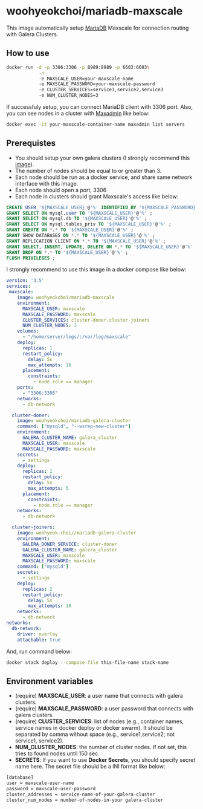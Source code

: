 # woohyeokchoi/mariadb-maxscale

This image automatically setup [MariaDB](https://mariadb.com/products/technology/maxscale) Maxscale for connection routing with Galera Clusters.

## How to use

```bash
docker run -d -p 3306:3306 -p 8989:8989 -p 6603:6603\
            -n
            -e MAXSCALE_USER=your-maxscale-name
            -e MAXSCALE_PASSWORD=your-maxscale-password
            -e CLUSTER_SERVICES=service1,service2,service3
            -e NUM_CLUSTER_NODES=3
```

If successfuly setup, you can connect MariaDB client with 3306 port. Also, you can see nodes in a cluster with [Maxadmin](https://maxscale.readthedocs.io/en/stable/Documentation/Reference/MaxAdmin) like below:

```bash
docker exec -it your-maxscale-container-name maxadmin list servers
```

## Prerequistes

* You should setup your own galera clusters (I strongly recommend this [image](https://github.com/woohyeok-choi/mariadb-galera-cluster)).
* The number of nodes should be equal to or greater than 3.
* Each node should be run as a docker service, and share same network interface with this image.
* Each node should open a port, 3306
* Each node in clusters should grant Maxscale's access like below:

```sql
CREATE USER '${MAXSCALE_USER}'@'%' IDENTIFIED BY '${MAXSCALE_PASSWORD}' ;
GRANT SELECT ON mysql.user TO '${MAXSCALE_USER}'@'%' ;
GRANT SELECT ON mysql.db TO '${MAXSCALE_USER}'@'%' ;
GRANT SELECT ON mysql.tables_priv TO '${MAXSCALE_USER}'@'%' ;
GRANT CREATE ON *.* TO '${MAXSCALE_USER}'@'%' ;
GRANT SHOW DATABASES ON *.* TO '${MAXSCALE_USER}'@'%' ;
GRANT REPLICATION CLIENT ON *.* TO '${MAXSCALE_USER}'@'%' ;
GRANT SELECT, INSERT, UPDATE, DELETE ON *.* TO '${MAXSCALE_USER}'@'%' ;
GRANT DROP ON *.* TO '${MAXSCALE_USER}'@'%' ;
FLUSH PRIVILEGES ;
```

I strongly recommend to use this image in a docker compose like below:

```yaml
version: '3.5'
services:
 maxscale:
    image: woohyeokchoi/mariadb-maxscale
    environment:
      MAXSCALE_USER: maxscale
      MAXSCALE_PASSWORD: maxscale
      CLUSTER_SERVICES: cluster-doner,cluster-joiners
      NUM_CLUSTER_NODES: 3
    volumes:
      - "/home/server/logs/:/var/log/maxscale"
    deploy:
      replicas: 1
      restart_policy:
        delay: 5s
        max_attempts: 10
      placement:
        constraints:
          - node.role == manager
    ports:
      - "3306:3306"
    networks:
      - db-network

  cluster-doner:
    image: woohyeokchoi/mariadb-galera-cluster
    command: ["mysqld", "--wsrep-new-cluster"]
    environment:
      GALERA_CLUSTER_NAME: galera_cluster
      MAXSCALE_USER: maxscale
      MAXSCALE_PASSWORD: maxscale
    secrets:
      - settings
    deploy:
      replicas: 1
      restart_policy:
        delay: 5s
        max_attempts: 5
      placement:
        constraints:
          - node.role == manager
    networks:
      - db-network

  cluster-joiners:
    image: woohyeok.choi//mariadb-galera-cluster
    environment:
      GALERA_DONER_SERVICE: cluster-doner
      GALERA_CLUSTER_NAME: galera_cluster
      MAXSCALE_USER: maxscale
      MAXSCALE_PASSWORD: maxscale
    command: ["mysqld"]
    secrets:
      - settings
    deploy:
      replicas: 2
      restart_policy:
        delay: 5s
        max_attempts: 10
    networks:
      - db-network
networks:
  db-network:
    driver: overlay
    attachable: true
```

And, run command below:

```bash
docker stack deploy --compose-file this-file-name stack-name
```

## Environment variables

* (require) **MAXSCALE_USER**: a user name that connects with galera clusters.
* (require) **MAXSCALE_PASSWORD**: a user password that connects with galera clusters.
* (require) **CLUSTER_SERVICES**: list of nodes (e.g., container names, service names in docker deploy or docker swarm). It should be separated by comma without space (e.g., service1,service2; not service1, service2).
* **NUM_CLUSTER_NODES**: the number of cluster nodes. If not set, this tries to found nodes until 150 sec.
* **SECRETS**: If you want to use **Docker Secrets**, you should specify secret name here. The secret file should be a INI format like below:

```bash
[database]
user = maxscale-user-name
password = maxscale-user-password
cluster_addresses = service-name-of-your-galera-cluster
cluster_num_nodes = number-of-nodes-in-your galera-cluster
```
